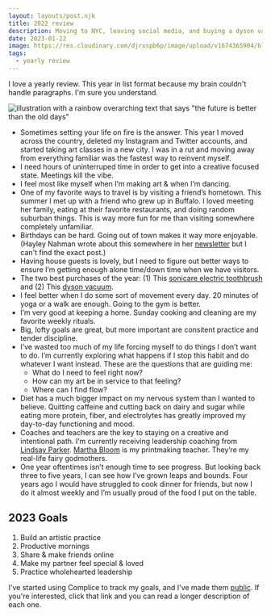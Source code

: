 ```yaml
---
layout: layouts/post.njk
title: 2022 review
description: Moving to NYC, leaving social media, and buying a dyson vacuum
date: 2023-01-22
image: https://res.cloudinary.com/djrxspb6p/image/upload/v1674365904/blog/2022_review/the_future_is_better_than_the_old_days_doh1le.jpg
tags:
  - yearly review
---
```


I love a yearly review. This year in list format because my brain couldn't handle paragraphs. I'm sure you understand.

![illustration with a rainbow overarching text that says "the future is better than the old days"](https://res.cloudinary.com/djrxspb6p/image/upload/v1674365904/blog/2022_review/the_future_is_better_than_the_old_days_doh1le.jpg)

- Sometimes setting your life on fire is the answer. This year I moved across the country, deleted my Instagram and Twitter accounts, and started taking art classes in a new city. I was in a rut and moving away from everything familiar was the fastest way to reinvent myself.
- I need hours of uninterruped time in order to get into a creative focused state. Meetings kill the vibe.
- I feel most like myself when I’m making art & when I’m dancing.
- One of my favorite ways to travel is by visiting a friend’s hometown. This summer I met up with a friend who grew up in Buffalo. I loved meeting her family, eating at their favorite restaurants, and doing random suburban things. This is way more fun for me than visiting somewhere completely unfamiliar.
- Birthdays can be hard. Going out of town makes it way more enjoyable. (Hayley Nahman wrote about this somewhere in her [newsletter](https://haleynahman.substack.com/archive) but I can't find the exact post.)
- Having house guests is lovely, but I need to figure out better ways to ensure I’m getting enough alone time/down time when we have visitors.
- The two best purchases of the year: (1) This [sonicare electric toothbrush](https://www.usa.philips.com/c-p/HX9914_82/diamondclean-9000-sonic-electric-toothbrush-with-app) and (2) This [dyson vacuum](https://www.dyson.com/vacuum-cleaners/cordless/v8/absolute/silver-nickel).
- I feel better when I do some sort of movement every day. 20 minutes of yoga or a walk are enough. Going to the gym is better.
- I’m very good at keeping a home. Sunday cooking and cleaning are my favorite weekly rituals.
- Big, lofty goals are great, but more important are consitent practice and tender discipline.
- I’ve wasted too much of my life forcing myself to do things I don’t want to do. I’m currently exploring what happens if I stop this habit and do whatever I want instead. These are the questions that are guiding me:
    - What do I need to feel right now?
    - How can my art be in service to that feeling?
    - Where can I find flow?
- Diet has a much bigger impact on my nervous system than I wanted to believe. Quitting caffeine and cutting back on dairy and sugar while eating more protein, fiber, and electrolytes has greatly improved my day-to-day functioning and mood.
- Coaches and teachers are the key to staying on a creative and intentional path. I’m currently receiving leadership coaching from [Lindsay Parker](https://www.connectedwisdom.ca/). [Martha Bloom](https://www.newyorkschoolofthearts.org/faculty1/2017/12/2/martha-bloom) is my printmaking teacher. They’re my real-life fairy godmothers.
- One year oftentimes isn’t enough time to see progress. But looking back three to five years, I can see how I’ve grown leaps and bounds. Four years ago I would have struggled to cook dinner for friends, but now I do it almost weekly and I’m usually proud of the food I put on the table.

## 2023 Goals
1. Build an artistic practice
2. Productive mornings
3. Share & make friends online
4. Make my partner feel special & loved
5. Practice wholehearted leadership

I've started using Complice to track my goals, and I've made them [public](https://complice.co/samandrews/goals). If you're interested, click that link and you can read a longer description of each one.
